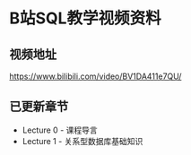 # B站SQL教学视频资料

## 视频地址
https://www.bilibili.com/video/BV1DA411e7QU/

## 已更新章节
- Lecture 0 - 课程导言
- Lecture 1 - 关系型数据库基础知识
